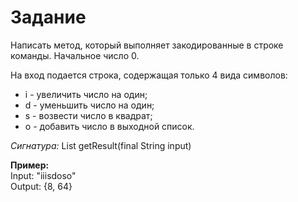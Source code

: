 # Задание
Написать метод, который выполняет закодированные в строке команды. Начальное число 0.

На вход подается строка, содержащая только 4 вида символов:
* i - увеличить число на один;
* d - уменьшить число на один;
* s - возвести число в квадрат;
* o - добавить число в выходной список.

*Сигнатура:* List<Integer> getResult(final String input)

**Пример:**<br>
Input: "iiisdoso"<br>
Output: {8, 64}
